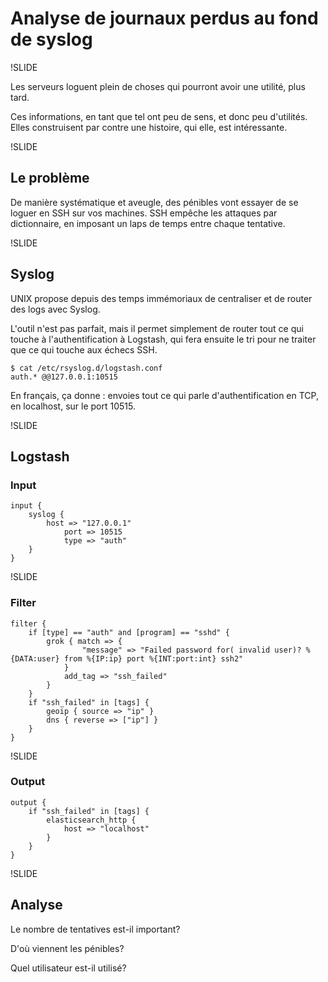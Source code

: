 # Analyse de journaux perdus au fond de syslog

!SLIDE

Les serveurs loguent plein de choses qui pourront avoir une utilité, plus tard.

Ces informations, en tant que tel ont peu de sens, et donc peu d'utilités. Elles construisent par contre une histoire, qui elle, est intéressante.


!SLIDE

## Le problème

De manière systématique et aveugle, des pénibles vont essayer de se loguer en SSH sur vos machines. SSH empêche les attaques par dictionnaire, en imposant un laps de temps entre chaque tentative.

!SLIDE

## Syslog

UNIX propose depuis des temps immémoriaux de centraliser et de router des logs avec Syslog.

L'outil n'est pas parfait, mais il permet simplement de router tout ce qui touche à l'authentification à Logstash, qui fera ensuite le tri pour ne traiter que ce qui touche aux échecs SSH.

	$ cat /etc/rsyslog.d/logstash.conf
	auth.* @@127.0.0.1:10515

En français, ça donne : envoies tout ce qui parle d'authentification en TCP, en localhost, sur le port 10515.

!SLIDE

## Logstash

### Input
```
input {
	syslog {
		host => "127.0.0.1"
			port => 10515
			type => "auth"
	}
}
```
!SLIDE

### Filter

```
filter {
	if [type] == "auth" and [program] == "sshd" {
		grok { match => {
				"message" => "Failed password for( invalid user)? %{DATA:user} from %{IP:ip} port %{INT:port:int} ssh2"
			}
			add_tag => "ssh_failed"
		}
	}
	if "ssh_failed" in [tags] {
		geoip { source => "ip" }
		dns { reverse => ["ip"] }
	}
}
```
!SLIDE

### Output

```
output {
	if "ssh_failed" in [tags] {
		elasticsearch_http {
			host => "localhost"
		}
	}
}
```
!SLIDE

## Analyse

Le nombre de tentatives est-il important?

D'où viennent les pénibles?

Quel utilisateur est-il utilisé?
